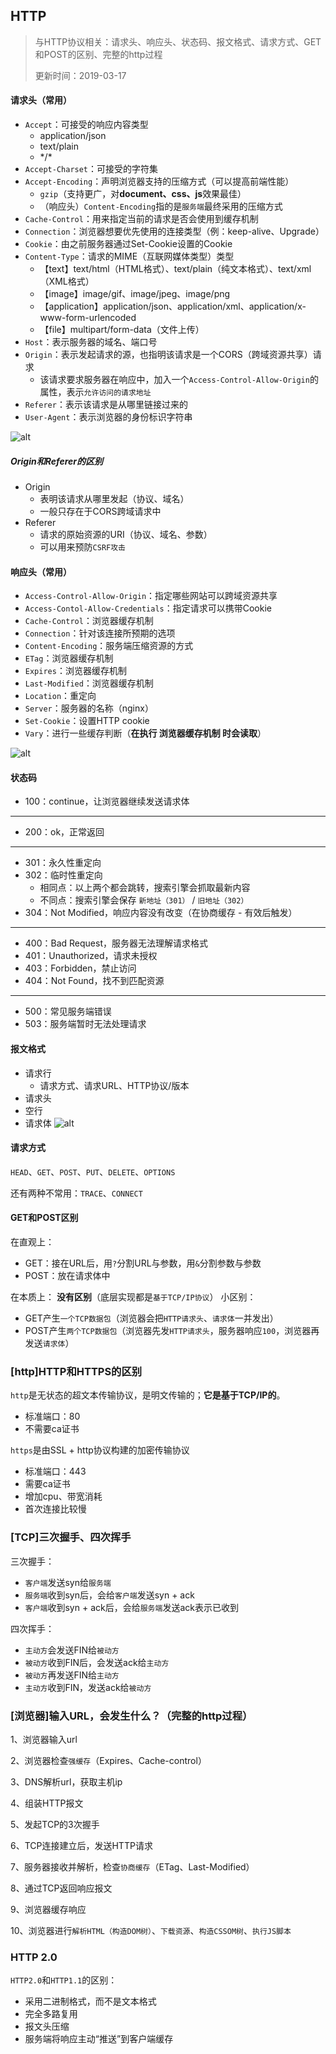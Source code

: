 ## HTTP
> 与HTTP协议相关：请求头、响应头、状态码、报文格式、请求方式、GET和POST的区别、完整的http过程
> 
> 更新时间：2019-03-17

 #### 请求头（常用）
 - `Accept`：可接受的响应内容类型
    - application/json
    - text/plain
    - \*/\*
 - `Accept-Charset`：可接受的字符集
 - `Accept-Encoding`：声明浏览器支持的压缩方式（可以提高前端性能）
    - `gzip`（支持更广，对**document、css、js**效果最佳）
    - （响应头）`Content-Encoding`指的是`服务端`最终采用的压缩方式
 - `Cache-Control`：用来指定当前的请求是否会使用到缓存机制
 - `Connection`：浏览器想要优先使用的连接类型（例：keep-alive、Upgrade）
 - `Cookie`：由之前服务器通过Set-Cookie设置的Cookie
 - `Content-Type`：请求的MIME（互联网媒体类型）类型
    - 【text】text/html（HTML格式）、text/plain（纯文本格式）、text/xml（XML格式）
    - 【image】image/gif、image/jpeg、image/png
    - 【application】application/json、application/xml、application/x-www-form-urlencoded
    - 【file】multipart/form-data（文件上传）
 - `Host`：表示服务器的域名、端口号
 - `Origin`：表示发起请求的源，也指明该请求是一个CORS（跨域资源共享）请求
    - 该请求要求服务器在响应中，加入一个`Access-Control-Allow-Origin`的属性，表示`允许访问的请求地址`
 - `Referer`：表示该请求是从哪里链接过来的
 - `User-Agent`：表示浏览器的身份标识字符串

![alt](./img/http-2.png)
 ##### Origin和Referer的区别
  - Origin
    - 表明该请求从哪里发起（协议、域名）
    - 一般只存在于CORS跨域请求中
  - Referer
    - 请求的原始资源的URI（协议、域名、参数）
    - 可以用来预防`CSRF攻击`

 #### 响应头（常用）
 - `Access-Control-Allow-Origin`：指定哪些网站可以跨域资源共享
 - `Access-Contol-Allow-Credentials`：指定请求可以携带Cookie
 - `Cache-Control`：浏览器缓存机制
 - `Connection`：针对该连接所预期的选项
 - `Content-Encoding`：服务端压缩资源的方式
 - `ETag`：浏览器缓存机制
 - `Expires`：浏览器缓存机制
 - `Last-Modified`：浏览器缓存机制
 - `Location`：重定向
 - `Server`：服务器的名称（nginx）
 - `Set-Cookie`：设置HTTP cookie
 - `Vary`：进行一些缓存判断（**在执行 浏览器缓存机制 时会读取**）

![alt](./img/http-3.png)

 #### 状态码
 - 100：continue，让浏览器继续发送请求体
----
 - 200：ok，正常返回
----
 - 301：永久性重定向
 - 302：临时性重定向
    - 相同点：以上两个都会跳转，搜索引擎会抓取最新内容
    - 不同点：搜索引擎会保存 `新地址（301）` / `旧地址（302）`
 - 304：Not Modified，响应内容没有改变（在协商缓存 - 有效后触发）
----
 - 400：Bad Request，服务器无法理解请求格式
 - 401：Unauthorized，请求未授权
 - 403：Forbidden，禁止访问
 - 404：Not Found，找不到匹配资源
----
 - 500：常见服务端错误
 - 503：服务端暂时无法处理请求

 #### 报文格式
 - 请求行
   - 请求方式、请求URL、HTTP协议/版本
 - 请求头
 - 空行
 - 请求体
![alt](./img/http-1.png)

 #### 请求方式
 `HEAD`、`GET`、`POST`、`PUT`、`DELETE`、`OPTIONS`

 还有两种不常用：`TRACE`、`CONNECT`

 #### GET和POST区别
 在直观上：
   - GET：接在URL后，用`?`分割URL与参数，用`&`分割参数与参数
   - POST：放在请求体中

 在本质上：
   **没有区别**（底层实现都是`基于TCP/IP协议`）
   小区别：
   - GET产生`一个TCP数据包`（浏览器会把`HTTP请求头`、`请求体`一并发出）
   - POST产生`两个TCP数据包`（浏览器先发`HTTP请求头`，服务器响应`100`，浏览器再发送`请求体`）

 ### [http]HTTP和HTTPS的区别
 `http`是无状态的超文本传输协议，是明文传输的；**它是基于TCP/IP的**。
  - 标准端口：80
  - 不需要ca证书

 `https`是由SSL + http协议构建的加密传输协议
  - 标准端口：443
  - 需要ca证书
  - 增加cpu、带宽消耗
  - 首次连接比较慢

 ### [TCP]三次握手、四次挥手
 三次握手：
  - `客户端`发送syn给`服务端`
  - `服务端`收到syn后，会给`客户端`发送syn + ack
  - `客户端`收到syn + ack后，会给`服务端`发送ack表示已收到

 四次挥手：
  - `主动方`会发送FIN给`被动方`
  - `被动方`收到FIN后，会发送ack给`主动方`
  - `被动方`再发送FIN给`主动方`
  - `主动方`收到FIN，发送ack给`被动方`

 ### [浏览器]输入URL，会发生什么？（完整的http过程）
 1、浏览器输入url

 2、浏览器检查`强缓存`（Expires、Cache-control）

 3、DNS解析url，获取主机ip

 4、组装HTTP报文

 5、发起TCP的3次握手

 6、TCP连接建立后，发送HTTP请求

 7、服务器接收并解析，检查`协商缓存`（ETag、Last-Modified）

 8、通过TCP返回响应报文

 9、浏览器缓存响应

 10、浏览器进行`解析HTML（构造DOM树）`、`下载资源`、`构造CSSOM树`、`执行JS脚本`

 ### HTTP 2.0
 `HTTP2.0`和`HTTP1.1`的区别：
  - 采用二进制格式，而不是文本格式
  - 完全多路复用
  - 报文头压缩
  - 服务端将响应主动“推送”到客户端缓存
